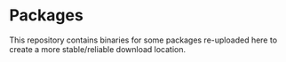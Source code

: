 # Packages
This repository contains binaries for some packages re-uploaded here to create
a more stable/reliable download location.
